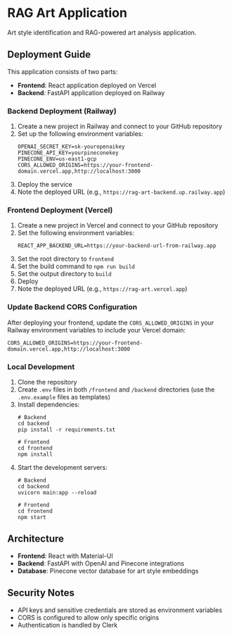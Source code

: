 # RAG Art Application

Art style identification and RAG-powered art analysis application.

## Deployment Guide

This application consists of two parts:
- **Frontend**: React application deployed on Vercel
- **Backend**: FastAPI application deployed on Railway

### Backend Deployment (Railway)

1. Create a new project in Railway and connect to your GitHub repository
2. Set up the following environment variables:
   ```
   OPENAI_SECRET_KEY=sk-youropenaikey
   PINECONE_API_KEY=yourpineconekey
   PINECONE_ENV=us-east1-gcp
   CORS_ALLOWED_ORIGINS=https://your-frontend-domain.vercel.app,http://localhost:3000
   ```
3. Deploy the service
4. Note the deployed URL (e.g., `https://rag-art-backend.up.railway.app`)

### Frontend Deployment (Vercel)

1. Create a new project in Vercel and connect to your GitHub repository
2. Set the following environment variables:
   ```
   REACT_APP_BACKEND_URL=https://your-backend-url-from-railway.app
   ```
3. Set the root directory to `frontend`
4. Set the build command to `npm run build`
5. Set the output directory to `build`
6. Deploy
7. Note the deployed URL (e.g., `https://rag-art.vercel.app`)

### Update Backend CORS Configuration

After deploying your frontend, update the `CORS_ALLOWED_ORIGINS` in your Railway environment variables to include your Vercel domain:

```
CORS_ALLOWED_ORIGINS=https://your-frontend-domain.vercel.app,http://localhost:3000
```

### Local Development

1. Clone the repository
2. Create `.env` files in both `/frontend` and `/backend` directories (use the `.env.example` files as templates)
3. Install dependencies:
   ```
   # Backend
   cd backend
   pip install -r requirements.txt
   
   # Frontend
   cd frontend
   npm install
   ```
4. Start the development servers:
   ```
   # Backend
   cd backend
   uvicorn main:app --reload
   
   # Frontend
   cd frontend
   npm start
   ```

## Architecture

- **Frontend**: React with Material-UI
- **Backend**: FastAPI with OpenAI and Pinecone integrations
- **Database**: Pinecone vector database for art style embeddings

## Security Notes

- API keys and sensitive credentials are stored as environment variables
- CORS is configured to allow only specific origins
- Authentication is handled by Clerk
